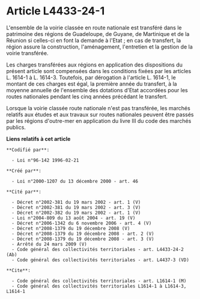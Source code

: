 # Article L4433-24-1

L'ensemble de la voirie classée en route nationale est transféré dans le patrimoine des régions de Guadeloupe, de Guyane, de
Martinique et de la Réunion si celles-ci en font la demande à l'Etat ; en cas de transfert, la région assure la construction,
l'aménagement, l'entretien et la gestion de la voirie transférée.

Les charges transférées aux régions en application des dispositions du présent article sont compensées dans les conditions
fixées par les articles L. 1614-1 à L. 1614-3. Toutefois, par dérogation à l'article L. 1614-1, le montant de ces charges est
égal, la première année du transfert, à la moyenne annuelle de l'ensemble des dotations d'Etat accordées pour les routes
nationales pendant les cinq années précédant le transfert.

Lorsque la voirie classée route nationale n'est pas transférée, les marchés relatifs aux études et aux travaux sur routes
nationales peuvent être passés par les régions d'outre-mer en application du livre III du code des marchés publics.

**Liens relatifs à cet article**

	**Codifié par**:

	  - Loi n°96-142 1996-02-21

	**Créé par**:

	  - Loi n°2000-1207 du 13 décembre 2000 - art. 46

	**Cité par**:

	  - Décret n°2002-381 du 19 mars 2002 - art. 1 (V)
	  - Décret n°2002-381 du 19 mars 2002 - art. 3 (V)
	  - Décret n°2002-382 du 19 mars 2002 - art. 1 (V)
	  - Loi n°2004-809 du 13 août 2004 - art. 19 (V)
	  - Décret n°2006-1342 du 6 novembre 2006 - art. 4 (V)
	  - Décret n°2008-1379 du 19 décembre 2008 (V)
	  - Décret n°2008-1379 du 19 décembre 2008 - art. 2 (V)
	  - Décret n°2008-1379 du 19 décembre 2008 - art. 3 (V)
	  - Arrêté du 24 mars 2009 (V)
	  - Code général des collectivités territoriales - art. L4433-24-2 (Ab)
	  - Code général des collectivités territoriales - art. L4437-3 (VD)

	**Cite**:

	  - Code général des collectivités territoriales - art. L1614-1 (M)
	  - Code général des collectivités territoriales L1614-1 à L1614-3, L1614-1
